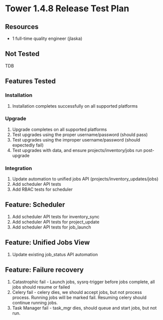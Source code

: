# Tower 1.4.8 Release Test Plan

## Resources
* 1 full-time quality engineer (jlaska)

## Not Tested
TDB

## Features Tested

### Installation
1. Installation completes successfully on all supported platforms

### Upgrade
1. Upgrade completes on all supported platforms
2. Test upgrades using the proper username/password (should pass)
3. Test upgrades using the improper username/password (should expectedly fail)
4. Test upgrades with data, and ensure projects/inventory/jobs run post-upgrade

### Integration
1. Update automation to unified jobs API (projects/inventory_updates/jobs)
2. Add scheduler API tests
3. Add RBAC tests for scheduler

## Feature: Scheduler
1. Add scheduler API tests for inventory_sync
2. Add scheduler API tests for project_update
3. Add scheduler API tests for job_launch

## Feature: Unified Jobs View
1. Update existing job_status API automation

## Feature: Failure recovery
1. Catastrophic fail - Launch jobs, sysrq-trigger before jobs complete, all jobs should resume or failed
2. Celery fail - celery dies, we should accept jobs, but not process process.  Running jobs will be marked fail.  Resuming celery should continue running jobs.
3. Task Manager fail - task_mgr dies, should queue and start jobs, but not run.
